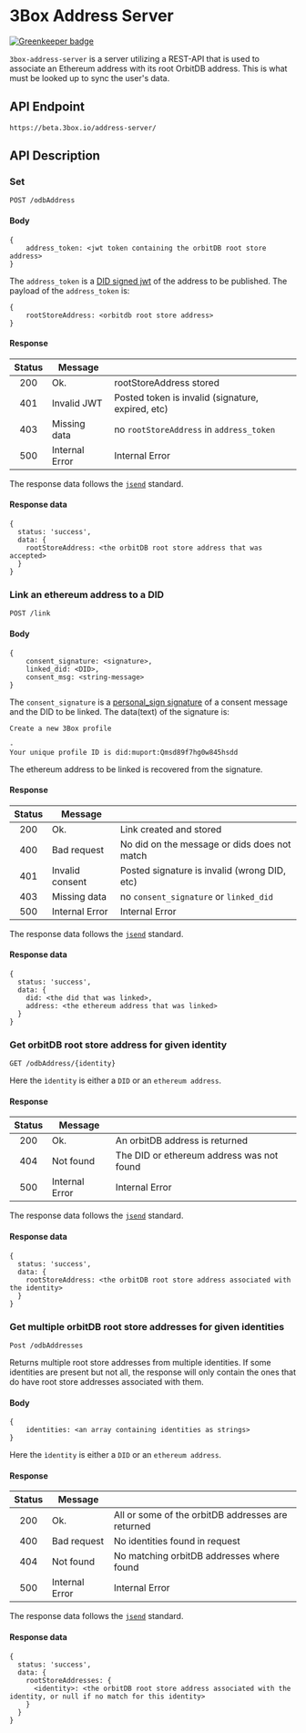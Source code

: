 # 3Box Address Server

[![Greenkeeper badge](https://badges.greenkeeper.io/3box/3box-address-server.svg)](https://greenkeeper.io/)

`3box-address-server` is a server utilizing a REST-API that is used to associate an Ethereum address with its root OrbitDB address. This is what must be looked up to sync the user's data.

## API Endpoint

```
https://beta.3box.io/address-server/
```

## API Description


### Set

`POST /odbAddress`

#### Body

```
{
    address_token: <jwt token containing the orbitDB root store address>
}
```

The `address_token` is a [DID signed jwt](https://github.com/uport-project/did-jwt.git) of the address to be published. The payload of the `address_token` is:
```
{
    rootStoreAddress: <orbitdb root store address>
}
```

#### Response

| Status |     Message    |                                                   |
|:------:|----------------|---------------------------------------------------|
| 200    | Ok.            | rootStoreAddress stored                           |
| 401    | Invalid JWT    | Posted token is invalid (signature, expired, etc) |
| 403    | Missing data   | no `rootStoreAddress` in `address_token`          |
| 500    | Internal Error | Internal Error                                    |

The response data follows the [`jsend`](https://labs.omniti.com/labs/jsend) standard.

#### Response data
```
{
  status: 'success',
  data: {
    rootStoreAddress: <the orbitDB root store address that was accepted>
  }
}
```

### Link an ethereum address to a DID

`POST /link`


#### Body

```
{
    consent_signature: <signature>,
    linked_did: <DID>,
    consent_msg: <string-message>
}
```

The `consent_signature` is a [personal_sign signature](https://web3js.readthedocs.io/en/1.0/web3-eth-personal.html) of a consent message and the DID to be linked. The data(text) of the signature is:

```
Create a new 3Box profile

-
Your unique profile ID is did:muport:Qmsd89f7hg0w845hsdd
```


The ethereum address to be linked is recovered from the signature.

#### Response

| Status |     Message     |                                                  |
|:------:|-----------------|--------------------------------------------------|
| 200    | Ok.             | Link created and stored                          |
| 400    | Bad request     | No did on the message or dids does not match     |
| 401    | Invalid consent | Posted signature is invalid (wrong DID, etc)     |
| 403    | Missing data    | no `consent_signature` or `linked_did`           |
| 500    | Internal Error  | Internal Error                                   |

The response data follows the [`jsend`](https://labs.omniti.com/labs/jsend) standard.

#### Response data
```
{
  status: 'success',
  data: {
    did: <the did that was linked>,
    address: <the ethereum address that was linked>
  }
}
```

### Get orbitDB root store address for given identity

`GET /odbAddress/{identity}`

Here the `ìdentity` is either a `DID` or an `ethereum address`.

#### Response

| Status |     Message     |                                                  |
|:------:|-----------------|--------------------------------------------------|
| 200    | Ok.             | An orbitDB address is returned                   |
| 404    | Not found       | The DID or ethereum address was not found        |
| 500    | Internal Error  | Internal Error                                   |

The response data follows the [`jsend`](https://labs.omniti.com/labs/jsend) standard.

#### Response data
```
{
  status: 'success',
  data: {
    rootStoreAddress: <the orbitDB root store address associated with the identity>
  }
}
```


### Get multiple orbitDB root store addresses for given identities

`Post /odbAddresses`

Returns multiple root store addresses from multiple identities. If some identities are present but not all, the response will only contain the ones that do have root store addresses associated with them.

#### Body

```
{
    identities: <an array containing identities as strings>
}
```

Here the `ìdentity` is either a `DID` or an `ethereum address`.

#### Response

| Status |     Message     |                                                    |
|:------:|-----------------|----------------------------------------------------|
| 200    | Ok.             | All or some of the orbitDB addresses are returned  |
| 400    | Bad request     | No identities found in request                     |
| 404    | Not found       | No matching orbitDB addresses where found          |
| 500    | Internal Error  | Internal Error                                     |

The response data follows the [`jsend`](https://labs.omniti.com/labs/jsend) standard.

#### Response data
```
{
  status: 'success',
  data: {
    rootStoreAddresses: {
      <identity>: <the orbitDB root store address associated with the identity, or null if no match for this identity>
    }
  }
}
```
